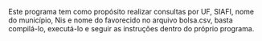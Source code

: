Este programa tem como propósito realizar consultas por UF, SIAFI, nome do município, Nis e nome do favorecido no arquivo bolsa.csv, basta compilá-lo, executá-lo e seguir as instruções dentro do próprio programa.
